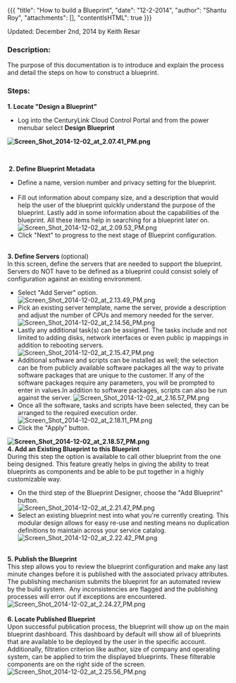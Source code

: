 {{{
  "title": "How to build a Blueprint",
  "date": "12-2-2014",
  "author": "Shantu Roy",
  "attachments": [],
  "contentIsHTML": true
}}}

<p>Updated: December 2nd, 2014 by Keith Resar</p>
<h3>Description:</h3>
<p>The purpose of this documentation is to introduce and explain the process and detail the steps on how to construct a blueprint.</p>
<h3>Steps:</h3>
<p><strong>1. Locate "Design a Blueprint"</strong>
</p>
<ul>
  <li>Log into the CenturyLink Cloud Control Portal and from the power menubar select&nbsp;<strong>Design Blueprint</strong>
  </li>
</ul>
<p><strong><img src="https://t3n.zendesk.com/attachments/token/BNUkB19Ag86QK32ZC95DqcTDc/?name=Screen+Shot+2014-12-02+at+2.07.41+PM.png" alt="Screen_Shot_2014-12-02_at_2.07.41_PM.png" /></strong>
</p>
<p><strong>&nbsp;</strong>
</p>
<p><strong>&nbsp;2. Define Blueprint Metadata</strong>
</p>
<ul>
  <li>Define a name, version number and privacy setting for the blueprint.
    <br />
    <br />
  </li>
  <li>Fill out information about company size, and a description that would help the user of the blueprint quickly understand the purpose of the blueprint. Lastly add in some information about the capabilities of the blueprint. All these items
    help in searching for a blueprint later on.
    <br /><img src="https://t3n.zendesk.com/attachments/token/aHB8ZMcVEbFuOopLnKr4BrnSY/?name=Screen+Shot+2014-12-02+at+2.09.53+PM.png" alt="Screen_Shot_2014-12-02_at_2.09.53_PM.png" />
  </li>
  <li>Click "Next" to progress to the next stage of Blueprint configuration.</li>
</ul>
<div><strong>&nbsp;</strong>
</div>
<div><strong>3. Define Servers </strong>(optional)</div>
<div>In this screen, define the servers that are needed to support the blueprint. Servers do NOT have to be defined as a blueprint could consist solely of configuration against an existing environment.</div>
<div>
  <ul>
    <li>Select "Add Server" option.
      <br /><img src="https://t3n.zendesk.com/attachments/token/UJIYmDbK3XteKdclSFr3TfqIc/?name=Screen+Shot+2014-12-02+at+2.13.49+PM.png" alt="Screen_Shot_2014-12-02_at_2.13.49_PM.png" />
    </li>
    <li>Pick an existing server template, name the server, provide a description and adjust the number of CPUs and memory needed for the server.
      <br /><img src="https://t3n.zendesk.com/attachments/token/EUR2r0qfw2oLMH9TpOebzIUWx/?name=Screen+Shot+2014-12-02+at+2.14.56+PM.png" alt="Screen_Shot_2014-12-02_at_2.14.56_PM.png" />
    </li>
    <li>Lastly any additional task(s) can be assigned. The tasks include and not limited to adding disks, network interfaces or even public ip mappings in addition to rebooting servers.&nbsp;
      <br /><img src="https://t3n.zendesk.com/attachments/token/VX7qBbETYXhdeYqYL7Hrpx5le/?name=Screen+Shot+2014-12-02+at+2.15.47+PM.png" alt="Screen_Shot_2014-12-02_at_2.15.47_PM.png" />
    </li>
    <li>Additional software and scripts can be installed as well; the selection can be from publicly available software packages all the way to private software packages that are unique to the customer. If any of the software packages require any parameters,
      you will be prompted to enter in values.In addition to software packages, scripts can also be run against the server. <img src="https://t3n.zendesk.com/attachments/token/WaFm6NAeFWw87X12iYpWooN7k/?name=Screen+Shot+2014-12-02+at+2.16.57+PM.png"
      alt="Screen_Shot_2014-12-02_at_2.16.57_PM.png" />
    </li>
    <li>Once all the software, tasks and scripts have been selected, they can be arranged to the required execution order.
      <br /><img src="https://t3n.zendesk.com/attachments/token/9acEOIZtuEW0HMWyw9gyDy55E/?name=Screen+Shot+2014-12-02+at+2.18.11+PM.png" alt="Screen_Shot_2014-12-02_at_2.18.11_PM.png" />
    </li>
    <li>Click the "Apply" button.</li>
  </ul>
  <div><strong><img src="https://t3n.zendesk.com/attachments/token/xwhtwQAgLGpqBopAaCotVs0KJ/?name=Screen+Shot+2014-12-02+at+2.18.57+PM.png" alt="Screen_Shot_2014-12-02_at_2.18.57_PM.png" /></strong>
  </div>
  <div></div>
  <div><strong>4. Add an Existing Blueprint to this Blueprint</strong>
  </div>
  <div>During this step the option is available to call other blueprint from the one being designed. This feature greatly helps in giving the ability to treat blueprints as components and be able to be put together in a highly customizable way.</div>
  <div>
    <ul>
      <li>On the third step of the Blueprint Designer, choose the "Add Blueprint" button.
        <br /><img src="https://t3n.zendesk.com/attachments/token/Mf07Cz4lA0q1qymCkDRDWLdaL/?name=Screen+Shot+2014-12-02+at+2.21.47+PM.png" alt="Screen_Shot_2014-12-02_at_2.21.47_PM.png" />
      </li>
      <li>Select an existing blueprint nest into what you're currently creating. This modular design allows for easy re-use and nesting means no duplication definitions to maintain across your service catalog.
        <br /><img src="https://t3n.zendesk.com/attachments/token/vVLVEuXFfd9UMdGXV70EWDCKw/?name=Screen+Shot+2014-12-02+at+2.22.42+PM.png" alt="Screen_Shot_2014-12-02_at_2.22.42_PM.png" />
      </li>
    </ul>
    <div><strong>&nbsp;</strong>
    </div>
    <div><strong>5. Publish the Blueprint</strong>
    </div>
    <div>This step allows you to review the blueprint configuration and make any last minute changes before it is published with the associated privacy attributes. The publishing mechanism submits the blueprint for an automated review by the build system.&nbsp;
      Any inconsistencies are flagged and the publishing processes will error out if exceptions are encountered.</div>
    <div><img src="https://t3n.zendesk.com/attachments/token/IdQTXrZERierunNjQWPtGjLZz/?name=Screen+Shot+2014-12-02+at+2.24.27+PM.png" alt="Screen_Shot_2014-12-02_at_2.24.27_PM.png" />
    </div>
    <div></div>
    <div><strong>&nbsp;</strong>
    </div>
    <div><strong>6. Locate Published Blueprint</strong>
    </div>
    <div>Upon successful publication process, the blueprint will show up on the main blueprint dashboard. This dashboard by default will show all of blueprints that are available to be deployed by the user in the specific account. Additionally,
      filtration criterion like author, size of company and operating system, can be applied to trim the displayed blueprints. These filterable components are on the right side of the screen.</div>
    <div><img src="https://t3n.zendesk.com/attachments/token/xNLLJRIY21vg5yEohMgkeYy22/?name=Screen+Shot+2014-12-02+at+2.25.56+PM.png" alt="Screen_Shot_2014-12-02_at_2.25.56_PM.png" />
    </div>
  </div>
</div>
